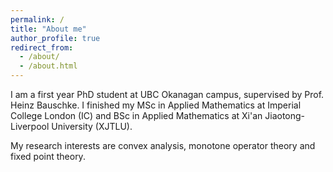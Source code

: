 ```yaml
---
permalink: /
title: "About me"
author_profile: true
redirect_from: 
  - /about/
  - /about.html
---
```



I am a first year PhD student at UBC Okanagan campus, supervised by Prof. Heinz Bauschke. I finished my MSc in Applied Mathematics at Imperial College London (IC) and BSc in Applied Mathematics at Xi'an Jiaotong-Liverpool University (XJTLU). 

My research interests are convex analysis, monotone operator theory and fixed point theory.

